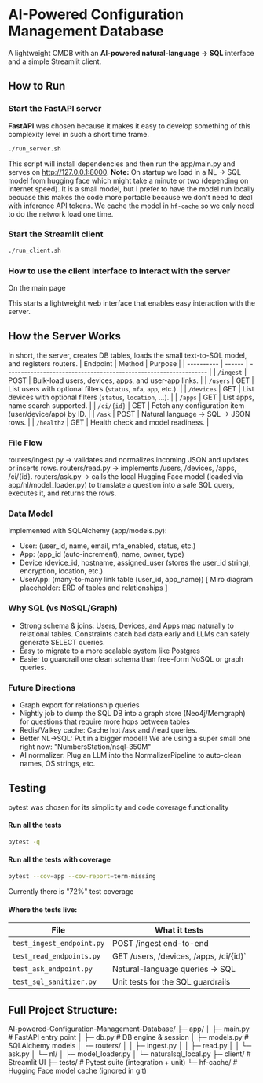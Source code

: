 
# AI-Powered Configuration Management Database

A lightweight CMDB with an **AI-powered natural-language -> SQL** interface and a simple Streamlit client.


## How to Run

### Start the FastAPI server
**FastAPI** was chosen because it makes it easy to develop something of this complexity level in such a short time frame.

```bash
./run_server.sh
```
This script will install dependencies and then run the app/main.py and serves on http://127.0.0.1:8000.
**Note:** On startup we load in a NL -> SQL model from hugging face which might take a minute or two (depending on internet speed). It is a small model, but I prefer to have the model run locally becuase this makes the code more portable because we don't need to deal with inference API tokens. We cache the model in `hf-cache` so we only need to do the network load one time.

### Start the Streamlit client
```bash
./run_client.sh
```

### How to use the client interface to interact with the server
On the main page

This starts a lightweight web interface that enables easy interaction with the server.

## How the Server Works
In short, the server, creates DB tables, loads the small text-to-SQL model, and registers routers.
| Endpoint   | Method | Purpose                                                          |
| ---------- | ------ | ---------------------------------------------------------------- |
| `/ingest`  | POST   | Bulk-load users, devices, apps, and user-app links.              |
| `/users`   | GET    | List users with optional filters (`status`, `mfa`, `app`, etc.). |
| `/devices` | GET    | List devices with optional filters (`status`, `location`, …).    |
| `/apps`    | GET    | List apps, name search supported.                                |
| `/ci/{id}` | GET    | Fetch any configuration item (user/device/app) by ID.            |
| `/ask`     | POST   | Natural language -> SQL -> JSON rows.                            |
| `/healthz` | GET    | Health check and model readiness.                                |

### File Flow
routers/ingest.py -> validates and normalizes incoming JSON and updates or inserts rows.
routers/read.py -> implements /users, /devices, /apps, /ci/{id}.
routers/ask.py -> calls the local Hugging Face model (loaded via app/nl/model_loader.py) to translate a question into a safe SQL query, executes it, and returns the rows.


### Data Model
Implemented with SQLAlchemy (app/models.py):

- User: (user_id, name, email, mfa_enabled, status, etc.)
- App: (app_id (auto-increment), name, owner, type)
- Device (device_id, hostname, assigned_user (stores the user_id string), encryption, location, etc.)
- UserApp: (many-to-many link table (user_id, app_name))
[ Miro diagram placeholder: ERD of tables and relationships ]

### Why SQL (vs NoSQL/Graph)
- Strong schema & joins: Users, Devices, and Apps map naturally to relational tables. Constraints catch bad data early and LLMs can safely generate SELECT queries.
- Easy to migrate to a more scalable system like Postgres
- Easier to guardrail one clean schema than free-form NoSQL or graph queries.

### Future Directions
- Graph export for relationship queries
- Nightly job to dump the SQL DB into a graph store (Neo4j/Memgraph) for questions that require more hops between tables
- Redis/Valkey cache: Cache hot /ask and /read queries.
- Better NL->SQL: Put in a bigger model!! We are using a super small one right now: "NumbersStation/nsql-350M"
- AI normalizer: Plug an LLM into the NormalizerPipeline to auto-clean names, OS strings, etc.

## Testing
pytest was chosen for its simplicity and code coverage functionality

#### Run all the tests
```bash
pytest -q
```

#### Run all the tests with coverage
```bash
pytest --cov=app --cov-report=term-missing
```

Currently there is "72%" test coverage

#### Where the tests live:

| File                      | What it tests                          |
| ------------------------- | -------------------------------------- |
| `test_ingest_endpoint.py` | POST /ingest end-to-end                |
| `test_read_endpoints.py`  | GET /users, /devices, /apps, /ci/{id}` |
| `test_ask_endpoint.py`    | Natural-language queries -> SQL        |
| `test_sql_sanitizer.py`   | Unit tests for the SQL guardrails      |


## Full Project Structure: 
AI-powered-Configuration-Management-Database/
├─ app/
│  ├─ main.py               # FastAPI entry point
│  ├─ db.py                 # DB engine & session
│  ├─ models.py             # SQLAlchemy models
│  ├─ routers/
│  │   ├─ ingest.py
│  │   ├─ read.py
│  │   └─ ask.py
│  └─ nl/
│      ├─ model_loader.py
│      └─ naturalsql_local.py
├─ client/                  # Streamlit UI
├─ tests/                   # Pytest suite (integration + unit)
└─ hf-cache/                # Hugging Face model cache (ignored in git)
